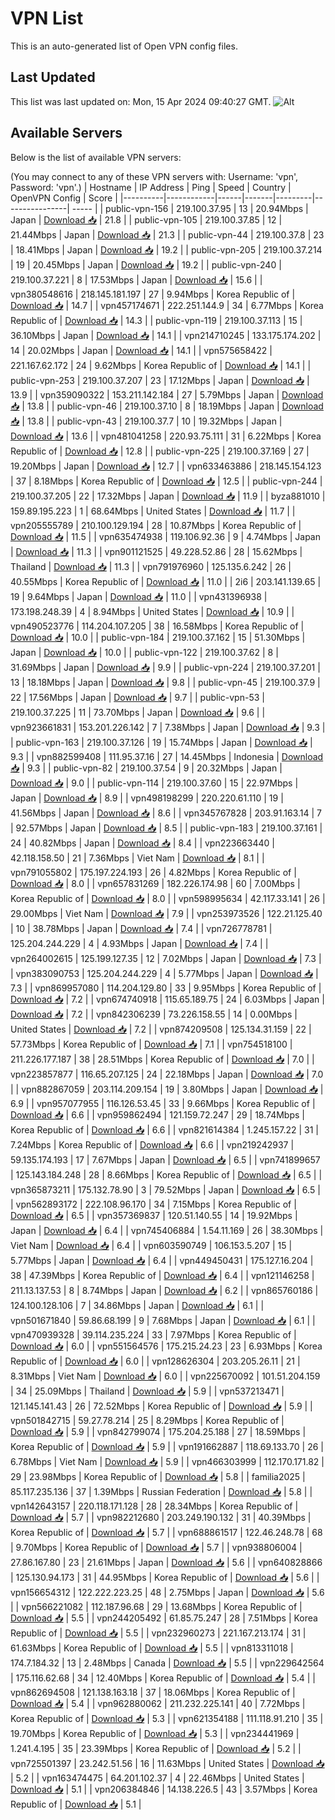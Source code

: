 # VPN List

This is an auto-generated list of Open VPN config files.

## Last Updated

This list was last updated on: Mon, 15 Apr 2024 09:40:27 GMT.
![Alt](https://repobeats.axiom.co/api/embed/186b98318ef1479477931607c1ad7d823f12451f.svg "Repobeats analytics image")

## Available Servers

Below is the list of available VPN servers:

(You may connect to any of these VPN servers with: Username: 'vpn', Password: 'vpn'.)
| Hostname | IP Address | Ping | Speed | Country | OpenVPN Config | Score |
|----------|------------|------|-------|---------|----------------| ----- |
| public-vpn-156 | 219.100.37.95 | 13 | 20.94Mbps | Japan | [Download 📥](./configs/server_0_JP.ovpn) | 21.8 |
| public-vpn-105 | 219.100.37.85 | 12 | 21.44Mbps | Japan | [Download 📥](./configs/server_1_JP.ovpn) | 21.3 |
| public-vpn-44 | 219.100.37.8 | 23 | 18.41Mbps | Japan | [Download 📥](./configs/server_2_JP.ovpn) | 19.2 |
| public-vpn-205 | 219.100.37.214 | 19 | 20.45Mbps | Japan | [Download 📥](./configs/server_3_JP.ovpn) | 19.2 |
| public-vpn-240 | 219.100.37.221 | 8 | 17.53Mbps | Japan | [Download 📥](./configs/server_4_JP.ovpn) | 15.6 |
| vpn380548616 | 218.145.181.197 | 27 | 9.94Mbps | Korea Republic of | [Download 📥](./configs/server_5_KR.ovpn) | 14.7 |
| vpn457174671 | 222.251.144.9 | 34 | 6.77Mbps | Korea Republic of | [Download 📥](./configs/server_6_KR.ovpn) | 14.3 |
| public-vpn-119 | 219.100.37.113 | 15 | 36.10Mbps | Japan | [Download 📥](./configs/server_7_JP.ovpn) | 14.1 |
| vpn214710245 | 133.175.174.202 | 14 | 20.02Mbps | Japan | [Download 📥](./configs/server_8_JP.ovpn) | 14.1 |
| vpn575658422 | 221.167.62.172 | 24 | 9.62Mbps | Korea Republic of | [Download 📥](./configs/server_9_KR.ovpn) | 14.1 |
| public-vpn-253 | 219.100.37.207 | 23 | 17.12Mbps | Japan | [Download 📥](./configs/server_10_JP.ovpn) | 13.9 |
| vpn359090322 | 153.211.142.184 | 27 | 5.79Mbps | Japan | [Download 📥](./configs/server_11_JP.ovpn) | 13.8 |
| public-vpn-46 | 219.100.37.10 | 8 | 18.19Mbps | Japan | [Download 📥](./configs/server_12_JP.ovpn) | 13.8 |
| public-vpn-43 | 219.100.37.7 | 10 | 19.32Mbps | Japan | [Download 📥](./configs/server_13_JP.ovpn) | 13.6 |
| vpn481041258 | 220.93.75.111 | 31 | 6.22Mbps | Korea Republic of | [Download 📥](./configs/server_14_KR.ovpn) | 12.8 |
| public-vpn-225 | 219.100.37.169 | 27 | 19.20Mbps | Japan | [Download 📥](./configs/server_15_JP.ovpn) | 12.7 |
| vpn633463886 | 218.145.154.123 | 37 | 8.18Mbps | Korea Republic of | [Download 📥](./configs/server_16_KR.ovpn) | 12.5 |
| public-vpn-244 | 219.100.37.205 | 22 | 17.32Mbps | Japan | [Download 📥](./configs/server_17_JP.ovpn) | 11.9 |
| byza881010 | 159.89.195.223 | 1 | 68.64Mbps | United States | [Download 📥](./configs/server_18_US.ovpn) | 11.7 |
| vpn205555789 | 210.100.129.194 | 28 | 10.87Mbps | Korea Republic of | [Download 📥](./configs/server_19_KR.ovpn) | 11.5 |
| vpn635474938 | 119.106.92.36 | 9 | 4.74Mbps | Japan | [Download 📥](./configs/server_20_JP.ovpn) | 11.3 |
| vpn901121525 | 49.228.52.86 | 28 | 15.62Mbps | Thailand | [Download 📥](./configs/server_21_TH.ovpn) | 11.3 |
| vpn791976960 | 125.135.6.242 | 26 | 40.55Mbps | Korea Republic of | [Download 📥](./configs/server_22_KR.ovpn) | 11.0 |
| 2i6 | 203.141.139.65 | 19 | 9.64Mbps | Japan | [Download 📥](./configs/server_23_JP.ovpn) | 11.0 |
| vpn431396938 | 173.198.248.39 | 4 | 8.94Mbps | United States | [Download 📥](./configs/server_24_US.ovpn) | 10.9 |
| vpn490523776 | 114.204.107.205 | 38 | 16.58Mbps | Korea Republic of | [Download 📥](./configs/server_25_KR.ovpn) | 10.0 |
| public-vpn-184 | 219.100.37.162 | 15 | 51.30Mbps | Japan | [Download 📥](./configs/server_26_JP.ovpn) | 10.0 |
| public-vpn-122 | 219.100.37.62 | 8 | 31.69Mbps | Japan | [Download 📥](./configs/server_27_JP.ovpn) | 9.9 |
| public-vpn-224 | 219.100.37.201 | 13 | 18.18Mbps | Japan | [Download 📥](./configs/server_28_JP.ovpn) | 9.8 |
| public-vpn-45 | 219.100.37.9 | 22 | 17.56Mbps | Japan | [Download 📥](./configs/server_29_JP.ovpn) | 9.7 |
| public-vpn-53 | 219.100.37.225 | 11 | 73.70Mbps | Japan | [Download 📥](./configs/server_30_JP.ovpn) | 9.6 |
| vpn923661831 | 153.201.226.142 | 7 | 7.38Mbps | Japan | [Download 📥](./configs/server_31_JP.ovpn) | 9.3 |
| public-vpn-163 | 219.100.37.126 | 19 | 15.74Mbps | Japan | [Download 📥](./configs/server_32_JP.ovpn) | 9.3 |
| vpn882599408 | 111.95.37.16 | 27 | 14.45Mbps | Indonesia | [Download 📥](./configs/server_33_ID.ovpn) | 9.3 |
| public-vpn-82 | 219.100.37.54 | 9 | 20.32Mbps | Japan | [Download 📥](./configs/server_34_JP.ovpn) | 9.0 |
| public-vpn-114 | 219.100.37.60 | 15 | 22.97Mbps | Japan | [Download 📥](./configs/server_35_JP.ovpn) | 8.9 |
| vpn498198299 | 220.220.61.110 | 19 | 41.56Mbps | Japan | [Download 📥](./configs/server_36_JP.ovpn) | 8.6 |
| vpn345767828 | 203.91.163.14 | 7 | 92.57Mbps | Japan | [Download 📥](./configs/server_37_JP.ovpn) | 8.5 |
| public-vpn-183 | 219.100.37.161 | 24 | 40.82Mbps | Japan | [Download 📥](./configs/server_38_JP.ovpn) | 8.4 |
| vpn223663440 | 42.118.158.50 | 21 | 7.36Mbps | Viet Nam | [Download 📥](./configs/server_39_VN.ovpn) | 8.1 |
| vpn791055802 | 175.197.224.193 | 26 | 4.82Mbps | Korea Republic of | [Download 📥](./configs/server_40_KR.ovpn) | 8.0 |
| vpn657831269 | 182.226.174.98 | 60 | 7.00Mbps | Korea Republic of | [Download 📥](./configs/server_41_KR.ovpn) | 8.0 |
| vpn598995634 | 42.117.33.141 | 26 | 29.00Mbps | Viet Nam | [Download 📥](./configs/server_42_VN.ovpn) | 7.9 |
| vpn253973526 | 122.21.125.40 | 10 | 38.78Mbps | Japan | [Download 📥](./configs/server_43_JP.ovpn) | 7.4 |
| vpn726778781 | 125.204.244.229 | 4 | 4.93Mbps | Japan | [Download 📥](./configs/server_44_JP.ovpn) | 7.4 |
| vpn264002615 | 125.199.127.35 | 12 | 7.02Mbps | Japan | [Download 📥](./configs/server_45_JP.ovpn) | 7.3 |
| vpn383090753 | 125.204.244.229 | 4 | 5.77Mbps | Japan | [Download 📥](./configs/server_46_JP.ovpn) | 7.3 |
| vpn869957080 | 114.204.129.80 | 33 | 9.95Mbps | Korea Republic of | [Download 📥](./configs/server_47_KR.ovpn) | 7.2 |
| vpn674740918 | 115.65.189.75 | 24 | 6.03Mbps | Japan | [Download 📥](./configs/server_48_JP.ovpn) | 7.2 |
| vpn842306239 | 73.226.158.55 | 14 | 0.00Mbps | United States | [Download 📥](./configs/server_49_US.ovpn) | 7.2 |
| vpn874209508 | 125.134.31.159 | 22 | 57.73Mbps | Korea Republic of | [Download 📥](./configs/server_50_KR.ovpn) | 7.1 |
| vpn754518100 | 211.226.177.187 | 38 | 28.51Mbps | Korea Republic of | [Download 📥](./configs/server_51_KR.ovpn) | 7.0 |
| vpn223857877 | 116.65.207.125 | 24 | 22.18Mbps | Japan | [Download 📥](./configs/server_52_JP.ovpn) | 7.0 |
| vpn882867059 | 203.114.209.154 | 19 | 3.80Mbps | Japan | [Download 📥](./configs/server_53_JP.ovpn) | 6.9 |
| vpn957077955 | 116.126.53.45 | 33 | 9.66Mbps | Korea Republic of | [Download 📥](./configs/server_54_KR.ovpn) | 6.6 |
| vpn959862494 | 121.159.72.247 | 29 | 18.74Mbps | Korea Republic of | [Download 📥](./configs/server_55_KR.ovpn) | 6.6 |
| vpn821614384 | 1.245.157.22 | 31 | 7.24Mbps | Korea Republic of | [Download 📥](./configs/server_56_KR.ovpn) | 6.6 |
| vpn219242937 | 59.135.174.193 | 17 | 7.67Mbps | Japan | [Download 📥](./configs/server_57_JP.ovpn) | 6.5 |
| vpn741899657 | 125.143.184.248 | 28 | 8.66Mbps | Korea Republic of | [Download 📥](./configs/server_58_KR.ovpn) | 6.5 |
| vpn365873211 | 175.132.78.90 | 3 | 79.52Mbps | Japan | [Download 📥](./configs/server_59_JP.ovpn) | 6.5 |
| vpn562893172 | 222.108.96.170 | 34 | 7.15Mbps | Korea Republic of | [Download 📥](./configs/server_60_KR.ovpn) | 6.5 |
| vpn357369837 | 120.51.140.55 | 14 | 19.92Mbps | Japan | [Download 📥](./configs/server_61_JP.ovpn) | 6.4 |
| vpn745406884 | 1.54.11.169 | 26 | 38.30Mbps | Viet Nam | [Download 📥](./configs/server_62_VN.ovpn) | 6.4 |
| vpn603590749 | 106.153.5.207 | 15 | 5.77Mbps | Japan | [Download 📥](./configs/server_63_JP.ovpn) | 6.4 |
| vpn449450431 | 175.127.16.204 | 38 | 47.39Mbps | Korea Republic of | [Download 📥](./configs/server_64_KR.ovpn) | 6.4 |
| vpn121146258 | 211.13.137.53 | 8 | 8.74Mbps | Japan | [Download 📥](./configs/server_65_JP.ovpn) | 6.2 |
| vpn865760186 | 124.100.128.106 | 7 | 34.86Mbps | Japan | [Download 📥](./configs/server_66_JP.ovpn) | 6.1 |
| vpn501671840 | 59.86.68.199 | 9 | 7.68Mbps | Japan | [Download 📥](./configs/server_67_JP.ovpn) | 6.1 |
| vpn470939328 | 39.114.235.224 | 33 | 7.97Mbps | Korea Republic of | [Download 📥](./configs/server_68_KR.ovpn) | 6.0 |
| vpn551564576 | 175.215.24.23 | 23 | 6.93Mbps | Korea Republic of | [Download 📥](./configs/server_69_KR.ovpn) | 6.0 |
| vpn128626304 | 203.205.26.11 | 21 | 8.31Mbps | Viet Nam | [Download 📥](./configs/server_70_VN.ovpn) | 6.0 |
| vpn225670092 | 101.51.204.159 | 34 | 25.09Mbps | Thailand | [Download 📥](./configs/server_71_TH.ovpn) | 5.9 |
| vpn537213471 | 121.145.141.43 | 26 | 72.52Mbps | Korea Republic of | [Download 📥](./configs/server_72_KR.ovpn) | 5.9 |
| vpn501842715 | 59.27.78.214 | 25 | 8.29Mbps | Korea Republic of | [Download 📥](./configs/server_73_KR.ovpn) | 5.9 |
| vpn842799074 | 175.204.25.188 | 27 | 18.59Mbps | Korea Republic of | [Download 📥](./configs/server_74_KR.ovpn) | 5.9 |
| vpn191662887 | 118.69.133.70 | 26 | 6.78Mbps | Viet Nam | [Download 📥](./configs/server_75_VN.ovpn) | 5.9 |
| vpn466303999 | 112.170.171.82 | 29 | 23.98Mbps | Korea Republic of | [Download 📥](./configs/server_76_KR.ovpn) | 5.8 |
| familia2025 | 85.117.235.136 | 37 | 1.39Mbps | Russian Federation | [Download 📥](./configs/server_77_RU.ovpn) | 5.8 |
| vpn142643157 | 220.118.171.128 | 28 | 28.34Mbps | Korea Republic of | [Download 📥](./configs/server_78_KR.ovpn) | 5.7 |
| vpn982212680 | 203.249.190.132 | 31 | 40.39Mbps | Korea Republic of | [Download 📥](./configs/server_79_KR.ovpn) | 5.7 |
| vpn688861517 | 122.46.248.78 | 68 | 9.70Mbps | Korea Republic of | [Download 📥](./configs/server_80_KR.ovpn) | 5.7 |
| vpn938806004 | 27.86.167.80 | 23 | 21.61Mbps | Japan | [Download 📥](./configs/server_81_JP.ovpn) | 5.6 |
| vpn640828866 | 125.130.94.173 | 31 | 44.95Mbps | Korea Republic of | [Download 📥](./configs/server_82_KR.ovpn) | 5.6 |
| vpn156654312 | 122.222.223.25 | 48 | 2.75Mbps | Japan | [Download 📥](./configs/server_83_JP.ovpn) | 5.6 |
| vpn566221082 | 112.187.96.68 | 29 | 13.68Mbps | Korea Republic of | [Download 📥](./configs/server_84_KR.ovpn) | 5.5 |
| vpn244205492 | 61.85.75.247 | 28 | 7.51Mbps | Korea Republic of | [Download 📥](./configs/server_85_KR.ovpn) | 5.5 |
| vpn232960273 | 221.167.213.174 | 31 | 61.63Mbps | Korea Republic of | [Download 📥](./configs/server_86_KR.ovpn) | 5.5 |
| vpn813311018 | 174.7.184.32 | 13 | 2.48Mbps | Canada | [Download 📥](./configs/server_87_CA.ovpn) | 5.5 |
| vpn229642564 | 175.116.62.68 | 34 | 12.40Mbps | Korea Republic of | [Download 📥](./configs/server_88_KR.ovpn) | 5.4 |
| vpn862694508 | 121.138.163.18 | 37 | 18.06Mbps | Korea Republic of | [Download 📥](./configs/server_89_KR.ovpn) | 5.4 |
| vpn962880062 | 211.232.225.141 | 40 | 7.72Mbps | Korea Republic of | [Download 📥](./configs/server_90_KR.ovpn) | 5.3 |
| vpn621354188 | 111.118.91.210 | 35 | 19.70Mbps | Korea Republic of | [Download 📥](./configs/server_91_KR.ovpn) | 5.3 |
| vpn234441969 | 1.241.4.195 | 35 | 23.39Mbps | Korea Republic of | [Download 📥](./configs/server_92_KR.ovpn) | 5.2 |
| vpn725501397 | 23.242.51.56 | 16 | 11.63Mbps | United States | [Download 📥](./configs/server_93_US.ovpn) | 5.2 |
| vpn163474475 | 64.201.102.37 | 4 | 22.46Mbps | United States | [Download 📥](./configs/server_94_US.ovpn) | 5.1 |
| vpn206384846 | 14.138.226.5 | 43 | 3.57Mbps | Korea Republic of | [Download 📥](./configs/server_95_KR.ovpn) | 5.1 |
